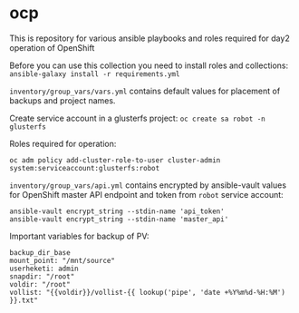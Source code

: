# ocp
This is repository for various ansible playbooks and roles required for day2 operation of OpenShift

Before you can use this collection you need to install roles and collections:
``ansible-galaxy install -r requirements.yml``

``inventory/group_vars/vars.yml`` contains default values for placement of backups and project names.

Create service account in a glusterfs project:
``oc create sa robot -n glusterfs``

Roles required for operation:
````
oc adm policy add-cluster-role-to-user cluster-admin system:serviceaccount:glusterfs:robot
````
``inventory/group_vars/api.yml`` contains encrypted by ansible-vault values for OpenShift master API endpoint and token from ``robot`` service account:
````
ansible-vault encrypt_string --stdin-name 'api_token'
ansible-vault encrypt_string --stdin-name 'master_api'
````
Important variables for backup of PV:
````
backup_dir_base
mount_point: "/mnt/source"
userheketi: admin
snapdir: "/root"
voldir: "/root"
vollist: "{{voldir}}/vollist-{{ lookup('pipe', 'date +%Y%m%d-%H:%M') }}.txt"
````